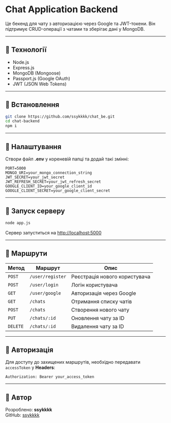 # Chat Application Backend

Це бекенд для чату з авторизацією через Google та JWT-токени. Він підтримує CRUD-операції з чатами та зберігає дані у MongoDB.

---

## 🔹 **Технології**
- Node.js
- Express.js
- MongoDB (Mongoose)
- Passport.js (Google OAuth)
- JWT (JSON Web Tokens)

---

## 🔹 **Встановлення**
   ```bash
   git clone https://github.com/ssykkkk/chat_be.git
   cd chat-backend
   npm i
   ```
---

## 🔹 **Налаштування**
Створи файл **.env** у кореневій папці та додай такі змінні:
```env
PORT=5000
MONGO_URI=your_mongo_connection_string
JWT_SECRET=your_jwt_secret
JWT_REFRESH_SECRET=your_jwt_refresh_secret
GOOGLE_CLIENT_ID=your_google_client_id
GOOGLE_CLIENT_SECRET=your_google_client_secret
```

---

## 🔹 **Запуск серверу**
```bash
node app.js
```

Сервер запуститься на [http://localhost:5000](http://localhost:5000)

---

## 🔹 **Маршрути**
| Метод   | Маршрут         | Опис                          |
|---------|-----------------|-------------------------------|
| `POST`  | `/user/register`| Реєстрація нового користувача |
| `POST`  | `/user/login`   | Логін користувача             |
| `GET`   | `/user/google`  | Авторизація через Google      |
| `GET`   | `/chats`        | Отримання списку чатів        |
| `POST`  | `/chats`        | Створення нового чату         |
| `PUT`   | `/chats/:id`    | Оновлення чату за ID          |
| `DELETE`| `/chats/:id`    | Видалення чату за ID          |

---

## 🔹 **Авторизація**
Для доступу до захищених маршрутів, необхідно передавати `accessToken` у **Headers**:
```
Authorization: Bearer your_access_token
```

---

## 🔹 **Автор**
Розроблено: **ssykkkk**  
GitHub: [ssykkkk](https://github.com/ssykkkk)
